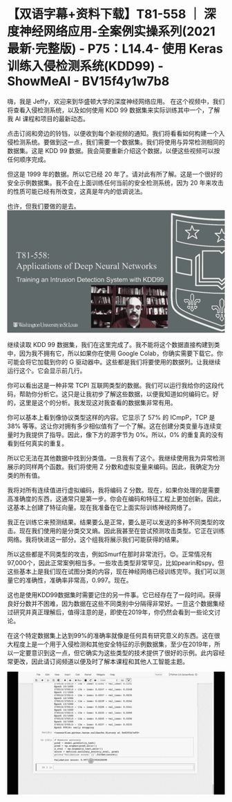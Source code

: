 # 【双语字幕+资料下载】T81-558 ｜ 深度神经网络应用-全案例实操系列(2021最新·完整版) - P75：L14.4- 使用 Keras 训练入侵检测系统(KDD99) - ShowMeAI - BV15f4y1w7b8

嗨，我是 Jeffy，欢迎来到华盛顿大学的深度神经网络应用。 在这个视频中，我们将查看入侵检测系统，以及如何使用 KDD 99 数据集来实际训练其中一个，了解我 AI 课程和项目的最新动态。

点击订阅和旁边的铃铛，以便收到每个新视频的通知。我们将看看如何构建一个入侵检测系统。要做到这一点，我们需要一个数据集。我们将使用与异常检测相同的数据集。这是 KDD 99 数据。我会简要重新介绍这个数据，以便这些视频可以按任何顺序完成。

但这是 1999 年的数据。所以它已经 20 年了。请对此有所了解。这是一个很好的安全示例数据集。我不会在上面训练任何当前的安全检测系统，因为 20 年来攻击的性质可能已经有所改变，这真是年内的低调说法。

也许，但我们要做的是去。![](img/887797a233be9af651c0ac5f552f8389_1.png)

继续读取 KDD 99 数据集，我们在这里完成了。我不能将这个数据直接构建到类中，因为我不拥有它，所以如果你在使用 Google Colab，你确实需要下载它。你可能会将它加载到你的 G 驱动器中。这些都是我们将要使用的数据列。让我继续运行这个。它会显示前几行。

你可以看出这是一种非常 TCPI 互联网类型的数据。我们可以运行我给你的这段代码，帮助你分析它。这只是让我初步了解这些数据，以便我知道如何编码它。好的，这里是这个的分析。我发现这对我查看的数据集非常有用。

你可以基本上看到像协议类型这样的内容。它显示了 57% 的 ICmpP，TCP 是 38% 等等。这让你对拥有多少相似值有了一个了解。这在创建分类变量与连续变量时为我提供了指导。因此，像下方的源字节为 0%。所以，0% 的重复真的没有看到任何真实的重复。

所以它无法在其他数据中找到分类值。一旦我有了这个。我继续使用我为异常检测展示的同样两个函数。我们将使用 Z 分数和虚拟变量来编码。因此，我确定为分类的所有值。

我将对所有连续值进行虚拟编码，我将编码 Z 分数。现在，如果你处理的是需要高准确度的东西，这通常只是第一步。你会在编码和特征工程上更加创新。因此，这基本上创建了特征向量。现在我准备在它上面实际训练神经网络了。

我正在训练它来预测结果。结果要么是正常，要么是可以发送的多种不同类型的攻击。现在我们使用的是分类交叉熵。因此我甚至在尝试预测攻击类型。它正在训练网络。我将快进这一部分。这个组我将展示我们可能获得的结果。

所以这些都是不同类型的攻击，例如Smurf在那时非常流行。😊。正常情况有97,000个，因此正常案例相当多。一些攻击类型非常罕见，比如pearin和spy。但这些基本上是我们现在试图分类的内容，现在神经网络已经训练完毕。我们可以测量它的准确性，准确率非常高，0.997。现在。

这也是使用KDD99数据集时需要记住的另一件事。它已经存在了一段时间。获得良好分数并不困难，因为数据在这些不同类别中分隔得非常好。一旦这个数据集经过研究并真正理解后，值得注意的是，即使在2019年，你仍然会看到一些论文讨论。

在这个特定数据集上达到99%的准确率就像是任何具有研究意义的东西。这在很大程度上是一个用于入侵检测和其他安全特征的示例数据集，至少在2019年，所以一定要意识到这一点，但它确实为这些类型的技术提供了很好的示例。此内容经常更改，因此请订阅频道以便及时了解本课程和其他人工智能主题。

![](img/887797a233be9af651c0ac5f552f8389_3.png)
